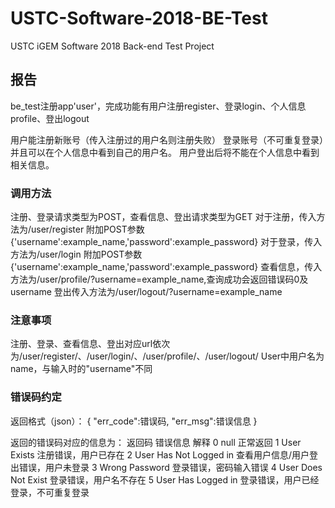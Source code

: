 # USTC-Software-2018-BE-Test
USTC iGEM Software 2018 Back-end Test Project

## 报告

be_test注册app'user'，完成功能有用户注册register、登录login、个人信息profile、登出logout

用户能注册新账号（传入注册过的用户名则注册失败）
登录账号（不可重复登录）并且可以在个人信息中看到自己的用户名。
用户登出后将不能在个人信息中看到相关信息。

### 调用方法

注册、登录请求类型为POST，查看信息、登出请求类型为GET
对于注册，传入方法为/user/register 附加POST参数{'username':example_name,'password':example_password}
对于登录，传入方法为/user/login    附加POST参数{'username':example_name,'password':example_password}
查看信息，传入方法为/user/profile/?username=example_name,查询成功会返回错误码0及username
登出传入方法为/user/logout/?username=example_name

### 注意事项

注册、登录、查看信息、登出对应url依次为/user/register/、/user/login/、/user/profile/、/user/logout/
User中用户名为name，与输入时的"username"不同

### 错误码约定

返回格式（json）：
{
    "err_code":错误码,
    "err_msg":错误信息
}

返回的错误码对应的信息为：
返回码	错误信息		解释
0	null			正常返回
1	User Exists		注册错误，用户已存在
2	User Has Not Logged in	查看用户信息/用户登出错误，用户未登录
3	Wrong Password		登录错误，密码输入错误
4	User Does Not Exist	登录错误，用户名不存在
5	User Has Logged in	登录错误，用户已经登录，不可重复登录
